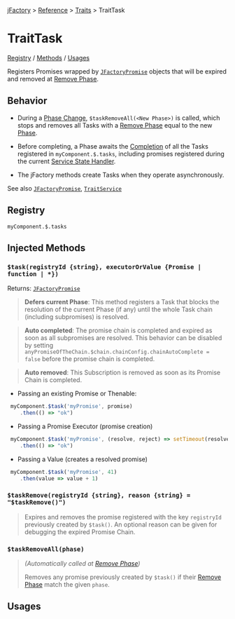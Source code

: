 [jFactory](index.md) > [Reference](ref-index.md) > [Traits](ref-index.md#traits-component-features) > TraitTask

# TraitTask

[Registry](#registry) / [Methods](#injected-methods) / [Usages](#usages)

Registers Promises wrapped by [`JFactoryPromise`](JFactoryPromise.md) objects that will be expired and removed at [Remove Phase](TraitService-Phases.md#remove-phase). 

## Behavior

* During a [Phase Change](TraitService-Phases.md), `$taskRemoveAll(<New Phase>)` is called, which stops and removes all Tasks with a [Remove Phase](TraitService-Phases.md#remove-phase) equal to the new [Phase](TraitService-Phases.md).

* Before completing, a Phase awaits the [Completion](JFactoryPromise.md#chain-completion--abortion) of all the Tasks registered in `myComponent.$.tasks`, including promises registered during the current [Service State Handler](TraitService-States.md#service-state-handlers).

* The jFactory methods create Tasks when they operate asynchronously.

See also [`JFactoryPromise`](JFactoryPromise.md), [`TraitService`](TraitService-Phases.md#phase-process-and-resolving) 

## Registry

`myComponent.$.tasks`

## Injected Methods

### `$task(registryId {string}, executorOrValue {Promise | function | *})`
Returns: [`JFactoryPromise`](JFactoryPromise.md)  

>**Defers current Phase**: This method registers a Task that blocks the resolution of the current Phase (if any) until the whole Task chain (including subpromises) is resolved.

>**Auto completed**: The promise chain is completed and expired as soon as all subpromises are resolved. This behavior can be disabled by setting `anyPromiseOfTheChain.$chain.chainConfig.chainAutoComplete = false` before the promise chain is completed.

> **Auto removed**: This Subscription is removed as soon as its Promise Chain is completed.

* Passing an existing Promise or Thenable:
```javascript
 myComponent.$task('myPromise', promise) 
    .then(() => "ok")
```
* Passing a Promise Executor (promise creation)
```javascript
 myComponent.$task('myPromise', (resolve, reject) => setTimeout(resolve, 1000))
    .then(() => "ok")
```
* Passing a Value (creates a resolved promise)
```javascript
 myComponent.$task('myPromise', 41)
    .then(value => value + 1)
```
### `$taskRemove(registryId {string}, reason {string} = "$taskRemove()")`
>
>Expires and removes the promise registered with the key `registryId` previously created by `$task()`. An optional reason can be given for debugging the expired Promise Chain.
>

### `$taskRemoveAll(phase)`
>*(Automatically called at [Remove Phase](TraitService-Phases.md#remove-phase))*
>
>Removes any promise previously created by `$task()` if their [Remove Phase](TraitService-Phases.md#remove-phase) match the given `phase`.

<!--
### `$taskPromiseAll(autoComplete)`
>
>
>
-->

## Usages
<!--
```javascript
import { jFactory } from "jfactory";

let myComponent = jFactory("myComponent", {
    onInstall() {
         this.installPromise = this.$task("installPromise", resolve => setTimeout(resolve, 100));

        this.$log(
            "install promise:",
            "fulfilled:", this.installPromise.$isFulfilled,  // false
            "settled:", this.installPromise.$isSettled)  // false
    },

    onEnable() {
        this.enablePromise = this.$task("enablePromise", resolve => setTimeout(resolve, 10));

        this.$log(
            "enable promise:",
            "fulfilled:", this.enablePromise.$isFulfilled,  // false
            "settled:", this.enablePromise.$isSettled)  // false
    }
});

await myComponent.$install();
myComponent.$log(
        "install promise:",
        "fulfilled:", myComponent.installPromise.$isFulfilled, // true
        "settled:", myComponent.installPromise.$isSettled); // true

await myComponent.$enable();
myComponent.$log(
    "enable promise:",
    "fulfilled:", myComponent.enablePromise.$isFulfilled, // true
    "settled:", myComponent.enablePromise.$isSettled); // true

// Service State "enabled" is true so 
// the [Remove Phase](TraitService-Phases.md#remove-phase) will be PHASE_DISABLE for this promise:
myComponent.$task("myPromise", resolve => setTimeout(resolve, 10))
    .then(()=>myComponent.$log("hello?")); // not called because a $disable() is called below

// remove and expires pending promises that expire at PHASE_DISABLE
await myComponent.$disable();
```
-->